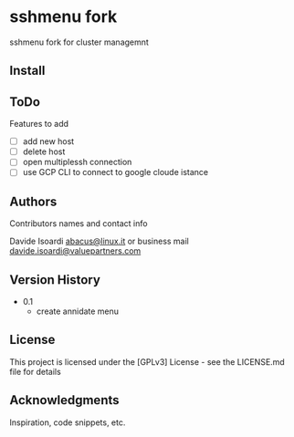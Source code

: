 # sshmenu fork

sshmenu fork for cluster managemnt

## Install



## ToDo

Features to add
- [ ] add new host
- [ ] delete host
- [ ] open multiplessh connection
- [ ] use GCP CLI to connect to google cloude istance

## Authors

Contributors names and contact info

Davide Isoardi abacus@linux.it or business mail davide.isoardi@valuepartners.com

## Version History

* 0.1
    * create annidate menu

## License

This project is licensed under the [GPLv3] License - see the LICENSE.md file for details

## Acknowledgments

Inspiration, code snippets, etc.
